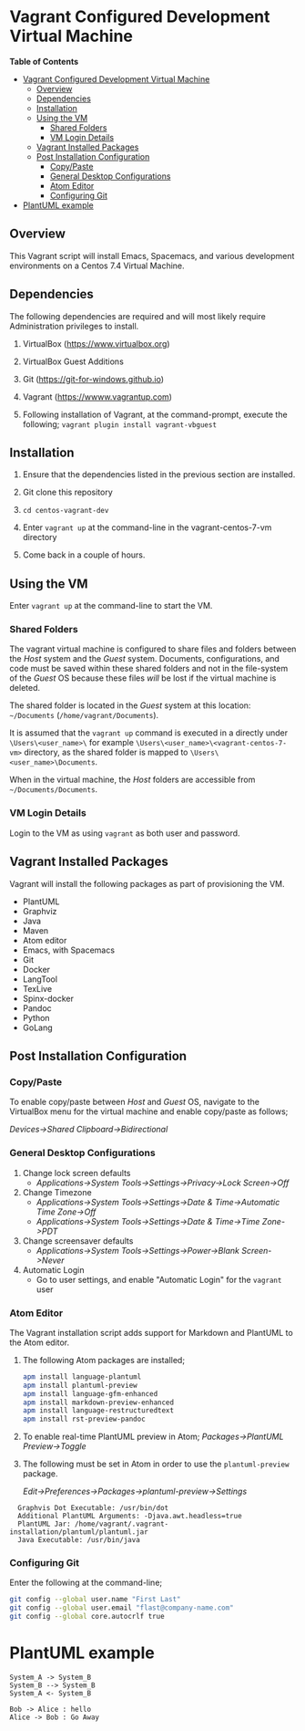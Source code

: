 # Vagrant Configured Development Virtual Machine

<!-- markdown-toc start - Don't edit this section. Run M-x markdown-toc-generate-toc again -->
**Table of Contents**

- [Vagrant Configured Development Virtual Machine](#vagrant-configured-development-virtual-machine)
    - [Overview](#overview)
    - [Dependencies](#dependencies)
    - [Installation](#installation)
    - [Using the VM](#using-the-vm)
        - [Shared Folders](#shared-folders)
        - [VM Login Details](#vm-login-details)
    - [Vagrant Installed Packages](#vagrant-installed-packages)
    - [Post Installation Configuration](#post-installation-configuration)
        - [Copy/Paste](#copypaste)
        - [General Desktop Configurations](#general-desktop-configurations)
        - [Atom Editor](#atom-editor)
        - [Configuring Git](#configuring-git)
- [PlantUML example](#plantuml-example)

<!-- markdown-toc end -->

## Overview

This Vagrant script will install Emacs, Spacemacs, and various development environments on a Centos 7.4 Virtual Machine.

## Dependencies

The following dependencies are required and will most likely require
Administration privileges to install.

1. VirtualBox (https://www.virtualbox.org)

2. VirtualBox Guest Additions 
     
2. Git (https://git-for-windows.github.io)

3. Vagrant (https://wwww.vagrantup.com)

4. Following installation of Vagrant, at the command-prompt, execute the
   following; `vagrant plugin install vagrant-vbguest`

## Installation

1. Ensure that the dependencies listed in the previous section are installed.

2. Git clone this repository

3. `cd centos-vagrant-dev`

4. Enter `vagrant up` at the command-line in the vagrant-centos-7-vm directory

5. Come back in a couple of hours.

## Using the VM

Enter `vagrant up` at the command-line to start the VM.

### Shared Folders
The vagrant virtual machine is configured to share files and folders between the
*Host* system and the *Guest* system. Documents, configurations, and code must
be saved within these shared folders and not in the file-system of the *Guest*
OS because these files *will* be lost if the virtual machine is deleted.

The shared folder is located in the *Guest* system at this location:
`~/Documents` (`/home/vagrant/Documents`).

It is assumed that the `vagrant up` command is executed in a directly under
`\Users\<user_name>\` for example `\Users\<user_name>\<vagrant-centos-7-vm>`
directory, as the shared folder is mapped to `\Users\<user_name>\Documents`.

When in the virtual machine, the *Host* folders are accessible from `~/Documents/Documents`.

### VM Login Details

Login to the VM as using `vagrant` as both user and password.

## Vagrant Installed Packages

Vagrant will install the following packages as part of provisioning the VM.

* PlantUML
* Graphviz
* Java
* Maven
* Atom editor
* Emacs, with Spacemacs
* Git
* Docker
* LangTool
* TexLive
* Spinx-docker
* Pandoc
* Python
* GoLang

## Post Installation Configuration

### Copy/Paste

To enable copy/paste between *Host* and *Guest* OS, navigate to the VirtualBox
menu for the virtual machine and enable copy/paste as follows;

*Devices->Shared Clipboard->Bidirectional*

### General Desktop Configurations

1. Change lock screen defaults
   * *Applications->System Tools->Settings->Privacy->Lock Screen->Off*
2. Change Timezone
   * *Applications->System Tools->Settings->Date & Time->Automatic Time Zone->Off*
   * *Applications->System Tools->Settings->Date & Time->Time Zone->PDT*
3. Change screensaver defaults
   * *Applications->System Tools->Settings->Power->Blank Screen->Never*
4. Automatic Login
   * Go to user settings, and enable "Automatic Login" for the `vagrant` user

### Atom Editor

The Vagrant installation script adds support for Markdown and PlantUML to the Atom editor.

1. The following Atom packages are installed;

    ```bash
    apm install language-plantuml
    apm install plantuml-preview
    apm install language-gfm-enhanced
    apm install markdown-preview-enhanced
    apm install language-restructuredtext
    apm install rst-preview-pandoc
    ```

2. To enable real-time PlantUML preview in Atom; *Packages->PlantUML
   Preview->Toggle*

3. The following must be set in Atom in order to use the `plantuml-preview`
   package.
   
   *Edit->Preferences->Packages->plantuml-preview->Settings*
 
 ```
   Graphvis Dot Executable: /usr/bin/dot
   Additional PlantUML Arguments: -Djava.awt.headless=true
   PlantUML Jar: /home/vagrant/.vagrant-installation/plantuml/plantuml.jar
   Java Executable: /usr/bin/java
  ``` 

### Configuring Git

Enter the following at the command-line;

  ```bash
  git config --global user.name "First Last"
  git config --global user.email "flast@company-name.com"
  git config --global core.autocrlf true
  ```

# PlantUML example

```plantuml
System_A -> System_B
System_B --> System_B
System_A <- System_B
```

```plantuml
Bob -> Alice : hello
Alice -> Bob : Go Away
```

